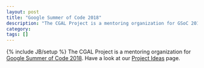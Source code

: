 ```yaml
---
layout: post
title: "Google Summer of Code 2018"
description: "The CGAL Project is a mentoring organization for GSoC 2018"
category: 
tags: []
---
```

{% include JB/setup %}
The CGAL Project is a mentoring organization for <a href="https://summerofcode.withgoogle.com/organizations/?sp-page=3#6121660483108864">Google Summer of Code 2018</a>. Have a look at our <a href="https://github.com/CGAL/cgal/wiki/Project-Ideas">Project Ideas</a> page.
